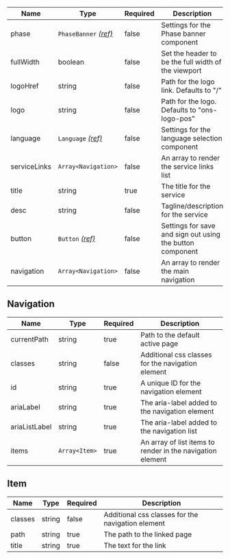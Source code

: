 | Name         | Type                                               | Required | Description                                               |
| ------------ | -------------------------------------------------- | -------- | --------------------------------------------------------- |
| phase        | `PhaseBanner` [_(ref)_](/components/phase-banner)  | false    | Settings for the Phase banner component                   |
| fullWidth    | boolean                                            | false    | Set the header to be the full width of the viewport       |
| logoHref     | string                                             | false    | Path for the logo link. Defaults to "/"                   |
| logo         | string                                             | false    | Path for the logo. Defaults to "ons-logo-pos"             |
| language     | `Language` [_(ref)_](/patterns/language-selection) | false    | Settings for the language selection component             |
| serviceLinks | `Array<Navigation>`                                | false    | An array to render the service links list                 |
| title        | string                                             | true     | The title for the service                                 |
| desc         | string                                             | false    | Tagline/description for the service                       |
| button       | `Button` [_(ref)_](/components/button)             | false    | Settings for save and sign out using the button component |
| navigation   | `Array<Navigation>`                                | false    | An array to render the main navigation                    |

## Navigation

| Name          | Type          | Required | Description                                                |
| ------------- | ------------- | -------- | ---------------------------------------------------------- |
| currentPath   | string        | true     | Path to the default active page                            |
| classes       | string        | false    | Additional css classes for the navigation element          |
| id            | string        | true     | A unique ID for the navigation element                     |
| ariaLabel     | string        | true     | The aria-label added to the navigation element             |
| ariaListLabel | string        | true     | The aria-label added to the navigation list                |
| items         | `Array<Item>` | true     | An array of list items to render in the navigation element |

## Item

| Name    | Type   | Required | Description                                       |
| ------- | ------ | -------- | ------------------------------------------------- |
| classes | string | false    | Additional css classes for the navigation element |
| path    | string | true     | The path to the linked page                       |
| title   | string | true     | The text for the link                             |
